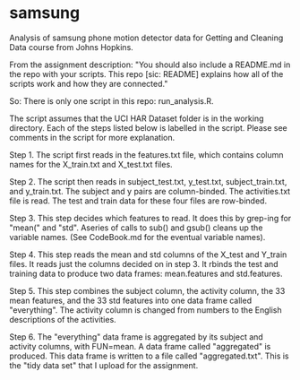 samsung
=======

Analysis of samsung phone motion detector data for Getting and Cleaning Data course from Johns Hopkins.

From the assignment description: "You should also include a README.md in the repo with your scripts.  This repo [sic: README] explains how all of the scripts work and how they are connected."

So: There is only one script in this repo: run_analysis.R.

The script assumes that the UCI HAR Dataset folder is in the working directory.
Each of the steps listed below is labelled in the script.  Please see comments in the script for more explanation.

Step 1.
The script first reads in the features.txt file, which contains column names for the X_train.txt and X_test.txt files.

Step 2.
The script then reads in subject_test.txt, y_test.txt, subject_train.txt, and y_train.txt.  The subject and y pairs are column-binded.  The activities.txt file is read.  The test and train data for these four files are row-binded.

Step 3.
This step decides which features to read.  It does this by grep-ing for "mean(" and "std".  Aseries of calls to sub() and gsub() cleans up the variable names.  (See CodeBook.md for the eventual variable names).

Step 4.
This step reads the mean and std columns of the X_test and Y_train files.  It reads just the columns decided on in step 3.  It rbinds the test and training data to produce two data frames: mean.features and std.features.

Step 5.
This step combines the subject column, the activity column, the 33 mean features, and the 33 std features into one data frame called "everything".  The activity column is changed from numbers to the English descriptions of the activities.

Step 6.
The "everything" data frame is aggregated by its subject and activity columns, with FUN=mean.  A data frame called "aggregated" is produced.  This data frame is written to a file called "aggregated.txt".  This is the "tidy data set" that I upload for the assignment.
